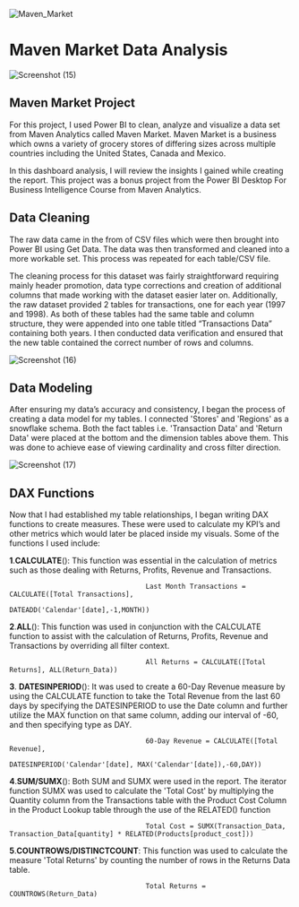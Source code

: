 ![Maven_Market](https://github.com/Prat-21/Maven-Market-Report/assets/165648053/bbbec253-6b0a-4503-bd26-57b47b998329)



# Maven Market Data Analysis


![Screenshot (15)](https://github.com/Prat-21/Maven-Market-Report/assets/165648053/08f3f89b-2d9d-4271-8937-9e96eb3debc1)



## Maven Market Project

For this project, I used Power BI to clean, analyze and visualize a data set from Maven Analytics called Maven Market. Maven Market is a business which owns a variety of grocery stores of differing sizes across multiple countries including the United States, Canada and Mexico.

In this dashboard analysis, I will review the insights I gained while creating the report. This project was a bonus project from the Power BI Desktop For Business Intelligence Course from Maven Analytics.

## Data Cleaning

The raw data came in the from of CSV files which were then brought into Power BI using Get Data. The data was then transformed and cleaned into a more workable set. This process was repeated for each table/CSV file.

The cleaning process for this dataset was fairly straightforward requiring mainly header promotion, data type corrections and creation of additional columns that made working with the dataset easier later on. Additionally, the raw dataset provided 2 tables for transactions, one for each year (1997 and 1998). As both of these tables had the same table and column structure, they were appended into one table titled “Transactions Data” containing both years. I then conducted data verification and ensured that the new table contained the correct number of rows and columns.



![Screenshot (16)](https://github.com/Prat-21/Maven-Market-Report/assets/165648053/7b7bd62c-7ad4-4a4b-90b3-fdfe66dda813)



## Data Modeling

After ensuring my data’s accuracy and consistency, I began the process of creating a data model for my tables. I connected 'Stores' and 'Regions' as a snowflake schema. Both the fact tables i.e. 'Transaction Data' and 'Return Data' were placed at the bottom and the dimension tables above them. This was done to achieve ease of viewing cardinality and cross filter direction.



![Screenshot (17)](https://github.com/Prat-21/Maven-Market-Report/assets/165648053/1a0d1635-3fb3-4826-a72b-74116ac067d0)



## DAX Functions

Now that I had established my table relationships, I began writing DAX functions to create measures. These were used to calculate my KPI’s and other metrics which would later be placed inside my visuals. Some of the functions I used include:

**1**.**CALCULATE**():  This function was essential in the calculation of metrics such as those dealing with Returns, Profits, Revenue and Transactions.

                                      Last Month Transactions = CALCULATE([Total Transactions],
                                                 DATEADD('Calendar'[date],-1,MONTH))

**2**.**ALL**(): This function was used in conjunction with the CALCULATE function to assist with the calculation of Returns, Profits, Revenue and Transactions by overriding all filter context.

                                      All Returns = CALCULATE([Total Returns], ALL(Return_Data))

 **3**. **DATESINPERIOD**(): It was used to create a 60-Day Revenue measure by using the CALCULATE function to take the Total Revenue from the last 60 days by specifying the DATESINPERIOD to use the Date column and further utilize the MAX function on that same column, adding our interval of -60, and then specifying type as DAY.

                                      60-Day Revenue = CALCULATE([Total Revenue],
                                             DATESINPERIOD('Calendar'[date], MAX('Calendar'[date]),-60,DAY))

**4**.**SUM/SUMX**(): Both SUM and SUMX were used in the report. The iterator function SUMX was used to calculate the 'Total Cost' by multiplying the Quantity column from the Transactions table with the Product Cost Column in the Product Lookup table through the use of the RELATED() function

                                      Total Cost = SUMX(Transaction_Data, Transaction_Data[quantity] * RELATED(Products[product_cost]))

**5**.**COUNTROWS/DISTINCTCOUNT**: This function was used to calculate the measure 'Total Returns' by counting the number of rows in the Returns Data table.

                                      Total Returns = COUNTROWS(Return_Data)

